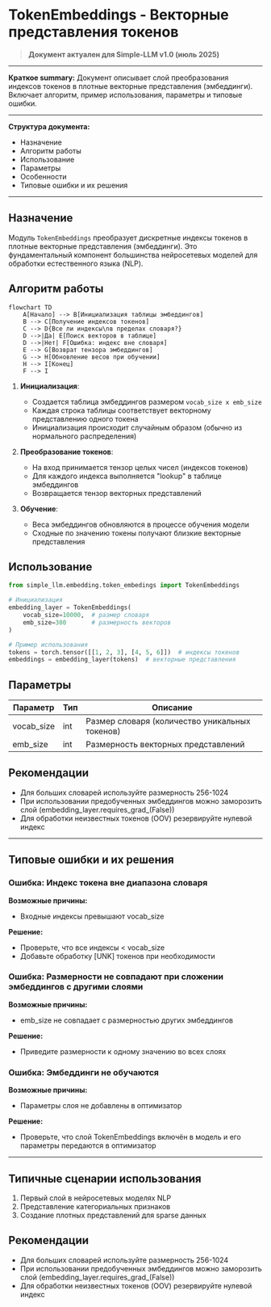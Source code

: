 # TokenEmbeddings - Векторные представления токенов

> **Документ актуален для Simple-LLM v1.0 (июль 2025)**

---

**Краткое summary:**
Документ описывает слой преобразования индексов токенов в плотные векторные представления (эмбеддинги). Включает алгоритм, пример использования, параметры и типовые ошибки.

---

**Структура документа:**
- Назначение
- Алгоритм работы
- Использование
- Параметры
- Особенности
- Типовые ошибки и их решения

---

## Назначение
Модуль `TokenEmbeddings` преобразует дискретные индексы токенов в плотные векторные представления (эмбеддинги). Это фундаментальный компонент большинства нейросетевых моделей для обработки естественного языка (NLP).

## Алгоритм работы

```mermaid
flowchart TD
    A[Начало] --> B[Инициализация таблицы эмбеддингов]
    B --> C[Получение индексов токенов]
    C --> D{Все ли индексы\nв пределах словаря?}
    D -->|Да| E[Поиск векторов в таблице]
    D -->|Нет| F[Ошибка: индекс вне словаря]
    E --> G[Возврат тензора эмбеддингов]
    G --> H[Обновление весов при обучении]
    H --> I[Конец]
    F --> I
```

1. **Инициализация**:
   - Создается таблица эмбеддингов размером `vocab_size x emb_size`
   - Каждая строка таблицы соответствует векторному представлению одного токена
   - Инициализация происходит случайным образом (обычно из нормального распределения)

2. **Преобразование токенов**:
   - На вход принимается тензор целых чисел (индексов токенов)
   - Для каждого индекса выполняется "lookup" в таблице эмбеддингов
   - Возвращается тензор векторных представлений

3. **Обучение**:
   - Веса эмбеддингов обновляются в процессе обучения модели
   - Сходные по значению токены получают близкие векторные представления

## Использование
```python
from simple_llm.embedding.token_embedings import TokenEmbeddings

# Инициализация
embedding_layer = TokenEmbeddings(
    vocab_size=10000,  # размер словаря
    emb_size=300       # размерность векторов
)

# Пример использования
tokens = torch.tensor([[1, 2, 3], [4, 5, 6]])  # индексы токенов
embeddings = embedding_layer(tokens)  # векторные представления
```

## Параметры
| Параметр   | Тип | Описание |
|------------|-----|----------|
| vocab_size | int | Размер словаря (количество уникальных токенов) |
| emb_size   | int | Размерность векторных представлений |

## Рекомендации
- Для больших словарей используйте размерность 256-1024
- При использовании предобученных эмбеддингов можно заморозить слой (embedding_layer.requires_grad_(False))
- Для обработки неизвестных токенов (OOV) резервируйте нулевой индекс

---

## Типовые ошибки и их решения

### Ошибка: Индекс токена вне диапазона словаря
**Возможные причины:**
- Входные индексы превышают vocab_size

**Решение:**
- Проверьте, что все индексы < vocab_size
- Добавьте обработку [UNK] токенов при необходимости

### Ошибка: Размерности не совпадают при сложении эмбеддингов с другими слоями
**Возможные причины:**
- emb_size не совпадает с размерностью других эмбеддингов

**Решение:**
- Приведите размерности к одному значению во всех слоях

### Ошибка: Эмбеддинги не обучаются
**Возможные причины:**
- Параметры слоя не добавлены в оптимизатор

**Решение:**
- Проверьте, что слой TokenEmbeddings включён в модель и его параметры передаются в оптимизатор

---

## Типичные сценарии использования
1. Первый слой в нейросетевых моделях NLP
2. Представление категориальных признаков
3. Создание плотных представлений для sparse данных

## Рекомендации
- Для больших словарей используйте размерность 256-1024
- При использовании предобученных эмбеддингов можно заморозить слой (embedding_layer.requires_grad_(False))
- Для обработки неизвестных токенов (OOV) резервируйте нулевой индекс